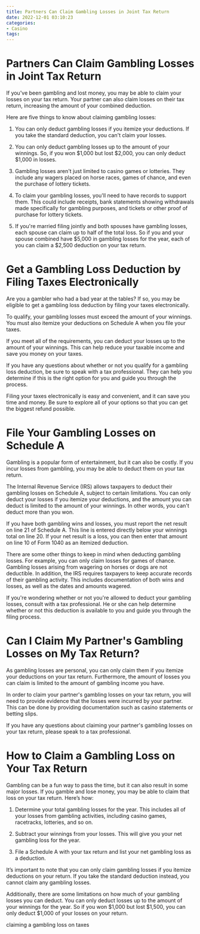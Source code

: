 ```yaml
---
title: Partners Can Claim Gambling Losses in Joint Tax Return
date: 2022-12-01 03:10:23
categories:
- Casino
tags:
---
```



#  Partners Can Claim Gambling Losses in Joint Tax Return

If you've been gambling and lost money, you may be able to claim your losses on your tax return. Your partner can also claim losses on their tax return, increasing the amount of your combined deduction.

Here are five things to know about claiming gambling losses:

1) You can only deduct gambling losses if you itemize your deductions. If you take the standard deduction, you can't claim your losses.

2) You can only deduct gambling losses up to the amount of your winnings. So, if you won $1,000 but lost $2,000, you can only deduct $1,000 in losses.

3) Gambling losses aren't just limited to casino games or lotteries. They include any wagers placed on horse races, games of chance, and even the purchase of lottery tickets.

4) To claim your gambling losses, you'll need to have records to support them. This could include receipts, bank statements showing withdrawals made specifically for gambling purposes, and tickets or other proof of purchase for lottery tickets.

5) If you're married filing jointly and both spouses have gambling losses, each spouse can claim up to half of the total loss. So if you and your spouse combined have $5,000 in gambling losses for the year, each of you can claim a $2,500 deduction on your tax return.

#  Get a Gambling Loss Deduction by Filing Taxes Electronically

Are you a gambler who had a bad year at the tables? If so, you may be eligible to get a gambling loss deduction by filing your taxes electronically.

To qualify, your gambling losses must exceed the amount of your winnings. You must also itemize your deductions on Schedule A when you file your taxes.

If you meet all of the requirements, you can deduct your losses up to the amount of your winnings. This can help reduce your taxable income and save you money on your taxes.

If you have any questions about whether or not you qualify for a gambling loss deduction, be sure to speak with a tax professional. They can help you determine if this is the right option for you and guide you through the process.

Filing your taxes electronically is easy and convenient, and it can save you time and money. Be sure to explore all of your options so that you can get the biggest refund possible.

#  File Your Gambling Losses on Schedule A

Gambling is a popular form of entertainment, but it can also be costly. If you incur losses from gambling, you may be able to deduct them on your tax return.

The Internal Revenue Service (IRS) allows taxpayers to deduct their gambling losses on Schedule A, subject to certain limitations. You can only deduct your losses if you itemize your deductions, and the amount you can deduct is limited to the amount of your winnings. In other words, you can't deduct more than you won.

If you have both gambling wins and losses, you must report the net result on line 21 of Schedule A. This line is entered directly below your winnings total on line 20. If your net result is a loss, you can then enter that amount on line 10 of Form 1040 as an itemized deduction.

There are some other things to keep in mind when deducting gambling losses. For example, you can only claim losses for games of chance. Gambling losses arising from wagering on horses or dogs are not deductible. In addition, the IRS requires taxpayers to keep accurate records of their gambling activity. This includes documentation of both wins and losses, as well as the dates and amounts wagered.

If you're wondering whether or not you're allowed to deduct your gambling losses, consult with a tax professional. He or she can help determine whether or not this deduction is available to you and guide you through the filing process.

#  Can I Claim My Partner's Gambling Losses on My Tax Return?

As gambling losses are personal, you can only claim them if you itemize your deductions on your tax return. Furthermore, the amount of losses you can claim is limited to the amount of gambling income you have.

In order to claim your partner's gambling losses on your tax return, you will need to provide evidence that the losses were incurred by your partner. This can be done by providing documentation such as casino statements or betting slips.

If you have any questions about claiming your partner's gambling losses on your tax return, please speak to a tax professional.

#  How to Claim a Gambling Loss on Your Tax Return

Gambling can be a fun way to pass the time, but it can also result in some major losses. If you gamble and lose money, you may be able to claim that loss on your tax return. Here’s how:

1. Determine your total gambling losses for the year. This includes all of your losses from gambling activities, including casino games, racetracks, lotteries, and so on.

2. Subtract your winnings from your losses. This will give you your net gambling loss for the year.

3. File a Schedule A with your tax return and list your net gambling loss as a deduction.

It’s important to note that you can only claim gambling losses if you itemize deductions on your return. If you take the standard deduction instead, you cannot claim any gambling losses.

Additionally, there are some limitations on how much of your gambling losses you can deduct. You can only deduct losses up to the amount of your winnings for the year. So if you won $1,000 but lost $1,500, you can only deduct $1,000 of your losses on your return.

 claiming a gambling loss on taxes